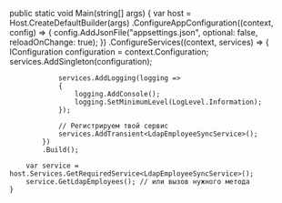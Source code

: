 public static void Main(string[] args)
    {
        var host = Host.CreateDefaultBuilder(args)
            .ConfigureAppConfiguration((context, config) =>
            {
                config.AddJsonFile("appsettings.json", optional: false, reloadOnChange: true);
            })
            .ConfigureServices((context, services) =>
            {
                IConfiguration configuration = context.Configuration;
                services.AddSingleton(configuration);

                services.AddLogging(logging =>
                {
                    logging.AddConsole();
                    logging.SetMinimumLevel(LogLevel.Information);
                });

                // Регистрируем твой сервис
                services.AddTransient<LdapEmployeeSyncService>();
            })
            .Build();

        var service = host.Services.GetRequiredService<LdapEmployeeSyncService>();
        service.GetLdapEmployees(); // или вызов нужного метода
    }
